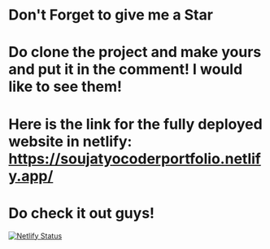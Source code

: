 # Don't Forget to give me a Star

# Do clone the project and make yours and put it in the comment! I would like to see them!

# Here is the link for the fully deployed website in netlify: https://soujatyocoderportfolio.netlify.app/

# Do check it out guys!

[![Netlify Status](https://api.netlify.com/api/v1/badges/c9c45523-4878-46d4-942b-65b28830a7c9/deploy-status)](https://app.netlify.com/sites/soujatyocoderportfolio/deploys)
